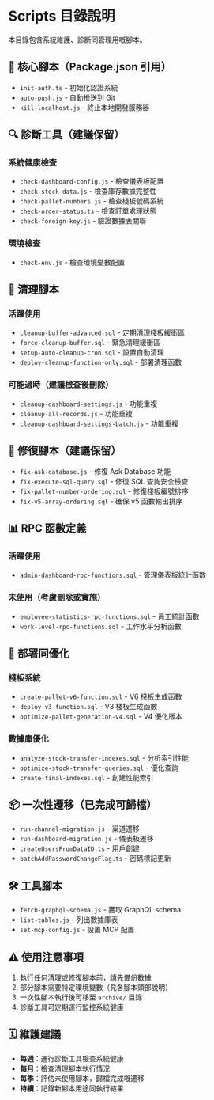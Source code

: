 # Scripts 目錄說明

本目錄包含系統維護、診斷同管理用嘅腳本。

## 📌 核心腳本（Package.json 引用）

- `init-auth.ts` - 初始化認證系統
- `auto-push.js` - 自動推送到 Git
- `kill-localhost.js` - 終止本地開發服務器

## 🔍 診斷工具（建議保留）

### 系統健康檢查
- `check-dashboard-config.js` - 檢查儀表板配置
- `check-stock-data.js` - 檢查庫存數據完整性
- `check-pallet-numbers.js` - 檢查棧板號碼系統
- `check-order-status.ts` - 檢查訂單處理狀態
- `check-foreign-key.js` - 驗證數據表關聯

### 環境檢查
- `check-env.js` - 檢查環境變數配置

## 🧹 清理腳本

### 活躍使用
- `cleanup-buffer-advanced.sql` - 定期清理棧板緩衝區
- `force-cleanup-buffer.sql` - 緊急清理緩衝區
- `setup-auto-cleanup-cron.sql` - 設置自動清理
- `deploy-cleanup-function-only.sql` - 部署清理函數

### 可能過時（建議檢查後刪除）
- `cleanup-dashboard-settings.js` - 功能重複
- `cleanup-all-records.js` - 功能重複
- `cleanup-dashboard-settings-batch.js` - 功能重複

## 🔧 修復腳本（建議保留）

- `fix-ask-database.js` - 修復 Ask Database 功能
- `fix-execute-sql-query.sql` - 修復 SQL 查詢安全檢查
- `fix-pallet-number-ordering.sql` - 修復棧板編號排序
- `fix-v5-array-ordering.sql` - 確保 v5 函數輸出排序

## 📊 RPC 函數定義

### 活躍使用
- `admin-dashboard-rpc-functions.sql` - 管理儀表板統計函數

### 未使用（考慮刪除或實施）
- `employee-statistics-rpc-functions.sql` - 員工統計函數
- `work-level-rpc-functions.sql` - 工作水平分析函數

## 🚀 部署同優化

### 棧板系統
- `create-pallet-v6-function.sql` - V6 棧板生成函數
- `deploy-v3-function.sql` - V3 棧板生成函數
- `optimize-pallet-generation-v4.sql` - V4 優化版本

### 數據庫優化
- `analyze-stock-transfer-indexes.sql` - 分析索引性能
- `optimize-stock-transfer-queries.sql` - 優化查詢
- `create-final-indexes.sql` - 創建性能索引

## 📦 一次性遷移（已完成可歸檔）

- `run-channel-migration.js` - 渠道遷移
- `run-dashboard-migration.js` - 儀表板遷移
- `createUsersFromDataID.ts` - 用戶創建
- `batchAddPasswordChangeFlag.ts` - 密碼標記更新

## 🛠️ 工具腳本

- `fetch-graphql-schema.js` - 獲取 GraphQL schema
- `list-tables.js` - 列出數據庫表
- `set-mcp-config.js` - 設置 MCP 配置

## ⚠️ 使用注意事項

1. 執行任何清理或修復腳本前，請先備份數據
2. 部分腳本需要特定環境變數（見各腳本頭部說明）
3. 一次性腳本執行後可移至 `archive/` 目錄
4. 診斷工具可定期運行監控系統健康

## 🗓️ 維護建議

- **每週**：運行診斷工具檢查系統健康
- **每月**：檢查清理腳本執行情況
- **每季**：評估未使用腳本，歸檔完成嘅遷移
- **持續**：記錄新腳本用途同執行結果